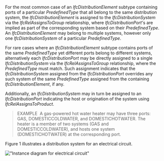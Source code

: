 For the most common case of an _IfcDistributionElement_ subtype containing ports of a particular _PredefinedType_ that all belong to the same distribution system, the _IfcDistributionElement_ is assigned to the _IfcDistributionSystem_ via the _IfcRelAssignsToGroup_ relationship, where _IfcDistributionPort_'s are implied as part of the corresponding system based on their _PredefinedType_. An _IfcDistributionElement_ may belong to multiple systems, however only one _IfcDistributionSystem_ of a particular _PredefinedType_.

For rare cases where an _IfcDistributionElement_ subtype contains ports of the same _PredefinedType_ yet different ports belong to different systems, alternatively each _IfcDistributionPort_ may be directly assigned to a single _IfcDistributionSystem_ via the _IfcRelAssignsToGroup_ relationship, where the _PredefinedType_ must match. Such assignment indicates that the _IfcDistributionSystem_ assigned from the _IfcDistributionPort_ overrides any such system of the same _PredefinedType_ assigned from the containing _IfcDistributionElement_, if any.

Additionally, an _IfcDistributionSystem_ may in turn be assigned to an _IfcDistributionPort_ indicating the host or origination of the system using _IfcRelAssignsToProduct_.

> EXAMPLE&nbsp; A gas-powered hot water heater may have three ports: GAS, DOMESTICCOLDWATER, and DOMESTICHOTWATER. The heater is a member of two systems (GAS and DOMESTICCOLDWATER), and hosts one system (DOMESTICHOTWATER) at the corresponding port.

Figure 1 illustrates a distribution system for an electrical circuit.

!["Instance diagram for electrical circuit"](../../../figures/IfcDistributionSystem-01.png "Figure 1 &mdash; Distribution system assignment")